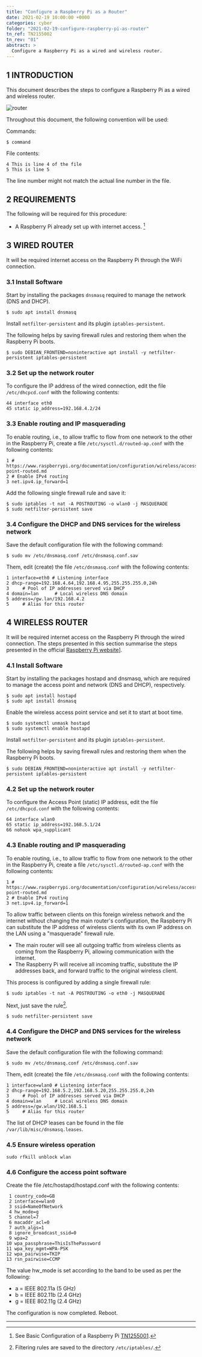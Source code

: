 ```yaml
---
title: "Configure a Raspberry Pi as a Router"
date: 2021-02-19 10:00:00 +0000
categories: cyber
folder: "2021-02-19-configure-raspberry-pi-as-router"
tn_ref: TN2155002
tn_rev: "01"
abstract: >
  Configure a Raspberry Pi as a wired and wireless router.
---
```

<script type='text/javascript' src='https://storage.ko-fi.com/cdn/widget/Widget_2.js'></script><script type='text/javascript'>kofiwidget2.init('Support Me on Ko-fi', '#29abe0', 'Z8Z37OFYG');kofiwidget2.draw();</script> 

## 1 INTRODUCTION

This document describes the steps to configure a Raspberry Pi as a wired and wireless router.

![router](/assets/images/posts/2021-02-19-configure-raspberry-pi-as-router/img0101.png)

Throughout this document, the following convention will be used:

Commands:

    $ command

File contents:

    4 This is line 4 of the file
    5 This is line 5

The line number might not match the actual line number in the file.

## 2 REQUIREMENTS

The following will be required for this procedure:
- A Raspberry Pi already set up with internet access. [^1]

## 3 WIRED ROUTER

It will be required internet access on the Raspberry Pi through the WiFi connection.

### 3.1 Install Software

Start by installing the packages `dnsmasq` required to manage the network (DNS and DHCP).

    $ sudo apt install dnsmasq

Install `netfilter-persistent` and its plugin `iptables-persistent`. 

The following helps by saving firewall rules and restoring them when the Raspberry Pi boots.

    $ sudo DEBIAN_FRONTEND=noninteractive apt install -y netfilter-persistent iptables-persistent

### 3.2 Set up the network router

To configure the IP address of the wired connection, edit the file `/etc/dhcpcd.conf` with the following contents:

    44 interface eth0
    45 static ip_address=192.168.4.2/24

### 3.3 Enable routing and IP masquerading

To enable routing, i.e., to allow traffic to flow from one network to the other in the Raspberry Pi, create a file `/etc/sysctl.d/routed-ap.conf` with the following contents:

    1 # https://www.raspberrypi.org/documentation/configuration/wireless/access-point-routed.md
    2 # Enable IPv4 routing
    3 net.ipv4.ip_forward=1

Add the following single firewall rule and save it:

    $ sudo iptables -t nat -A POSTROUTING -o wlan0 -j MASQUERADE
    $ sudo netfilter-persistent save

### 3.4 Configure the DHCP and DNS services for the wireless network

Save the default configuration file with the following command:

    $ sudo mv /etc/dnsmasq.conf /etc/dnsmasq.conf.sav

Them, edit (create) the file `/etc/dnsmasq.conf` with the following contents:

    1 interface=eth0 # Listening interface
    2 dhcp-range=192.168.4.64,192.168.4.95,255.255.255.0,24h
    3     # Pool of IP addresses served via DHCP
    4 domain=lan      # Local wireless DNS domain
    5 address=/gw.lan/192.168.4.2
    5     # Alias for this router

## 4 WIRELESS ROUTER

It will be required internet access on the Raspberry Pi through the wired connection.
The steps presented in this section summarise the steps presented in the official [Raspberry Pi website](https://www.raspberrypi.org/documentation/configuration/wireless/access-point-routed.md)].

### 4.1 Install Software

Start by installing the packages hostapd and dnsmasq, which are required to manage the access point and network (DNS and DHCP), respectively.

    $ sudo apt install hostapd
    $ sudo apt install dnsmasq

Enable the wireless access point service and set it to start at boot time.

    $ sudo systemctl unmask hostapd
    $ sudo systemctl enable hostapd

Install `netfilter-persistent` and its plugin `iptables-persistent`.

The following helps by saving firewall rules and restoring them when the Raspberry Pi boots.

    $ sudo DEBIAN_FRONTEND=noninteractive apt install -y netfilter-persistent iptables-persistent

### 4.2	Set up the network router

To configure the Access Point (static) IP address, edit the file `/etc/dhcpcd.conf` with the following contents:

    64 interface wlan0
    65 static ip_address=192.168.5.1/24
    66 nohook wpa_supplicant

### 4.3 Enable routing and IP masquerading

To enable routing, i.e., to allow traffic to flow from one network to the other in the Raspberry Pi, create a file `/etc/sysctl.d/routed-ap.conf` with the following contents:

    1 # https://www.raspberrypi.org/documentation/configuration/wireless/access-point-routed.md
    2 # Enable IPv4 routing
    3 net.ipv4.ip_forward=1

To allow traffic between clients on this foreign wireless network and the internet without changing the main router's configuration, the Raspberry Pi can substitute the IP address of wireless clients with its own IP address on the LAN using a "masquerade" firewall rule.

- The main router will see all outgoing traffic from wireless clients as coming from the Raspberry Pi, allowing communication with the internet.
- The Raspberry Pi will receive all incoming traffic, substitute the IP addresses back, and forward traffic to the original wireless client.

This process is configured by adding a single firewall rule:

    $ sudo iptables -t nat -A POSTROUTING -o eth0 -j MASQUERADE

Next, just save the rule[^2].

    $ sudo netfilter-persistent save

### 4.4 Configure the DHCP and DNS services for the wireless network

Save the default configuration file with the following command:

    $ sudo mv /etc/dnsmasq.conf /etc/dnsmasq.conf.sav

Them, edit (create) the file `/etc/dnsmasq.conf` with the following contents:

    1 interface=wlan0 # Listening interface
    2 dhcp-range=192.168.5.2,192.168.5.20,255.255.255.0,24h
    3     # Pool of IP addresses served via DHCP
    4 domain=wlan     # Local wireless DNS domain
    5 address=/gw.wlan/192.168.5.1
    5     # Alias for this router

The list of DHCP leases can be found in the file `/var/lib/misc/dnsmasq.leases`.

### 4.5 Ensure wireless operation

    sudo rfkill unblock wlan

### 4.6 Configure the access point software

Create the file /etc/hostapd/hostapd.conf with the following contents:

     1 country_code=GB
     2 interface=wlan0
     3 ssid=NameOfNetwork
     4 hw_mode=g
     5 channel=7
     6 macaddr_acl=0
     7 auth_algs=1
     8 ignore_broadcast_ssid=0
     9 wpa=2
    10 wpa_passphrase=ThisIsThePassword
    11 wpa_key_mgmt=WPA-PSK
    12 wpa_pairwise=TKIP
    13 rsn_pairwise=CCMP

The value hw_mode  is set according to the band to be used as per the following:
- a = IEEE 802.11a (5 GHz)
- b = IEEE 802.11b (2.4 GHz)
- g = IEEE 802.11g (2.4 GHz)

The configuration is now completed. Reboot.

---
[^1]: See Basic Configuration of a Raspberry Pi [TN1255001](/cyber/2021/02/16/basic-configuration-raspberry-pi.html).
[^2]: Filtering rules are saved to the directory `/etc/iptables/`.